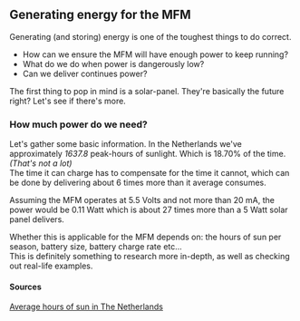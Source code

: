 Generating energy for the MFM
---

Generating (and storing) energy is one of the toughest things to do correct.

 - How can we ensure the MFM will have enough power to keep running?
 - What do we do when power is dangerously low?
 - Can we deliver continues power?

The first thing to pop in mind is a solar-panel. They're basically the future right? Let's see if there's more.

### How much power do we need?
Let's gather some basic information. In the Netherlands we've approximately _1637.8_ peak-hours of sunlight. Which is 18.70% of the time. _(That's not a lot)_  
The time it can charge has to compensate for the time it cannot, which can be done by delivering about 6 times more than it average consumes.

Assuming the MFM operates at 5.5 Volts and not more than 20 mA, the power would be 0.11 Watt which is about 27 times more than a 5 Watt solar panel delivers.

Whether this is applicable for the MFM depends on: the hours of sun per season, battery size, battery charge rate etc...  
This is definitely something to research more in-depth, as well as checking out real-life examples.

#### Sources
[Average hours of sun in The Netherlands](https://www.currentresults.com/Weather/Netherlands/sunshine-annual-average.php)
